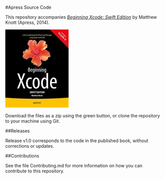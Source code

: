 #Apress Source Code

This repository accompanies [*Beginning Xcode: Swift Edition*](http://www.apress.com/9781484205396) by Matthew  Knott (Apress, 2014).

![Cover image](9781484205396.jpg)

Download the files as a zip using the green button, or clone the repository to your machine using Git.

##Releases

Release v1.0 corresponds to the code in the published book, without corrections or updates.

##Contributions

See the file Contributing.md for more information on how you can contribute to this repository.
